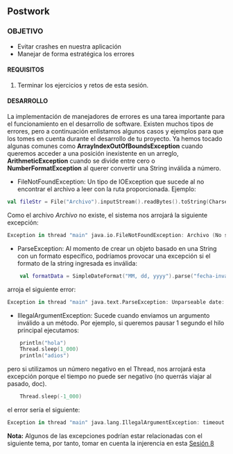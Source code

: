 ## Postwork

### OBJETIVO
- Evitar crashes en nuestra aplicación
- Manejar de forma estratégica los errores 

#### REQUISITOS

1. Terminar los ejercicios y retos de esta sesión.

#### DESARROLLO

La implementación de manejadores de errores es una tarea importante para el funcionamiento en el desarrollo de software. Existen muchos tipos de errores, pero a continuación enlistamos algunos casos y ejemplos para que los tomes en cuenta durante el desarrollo de tu proyecto. Ya hemos tocado algunas comunes como **ArrayIndexOutOfBoundsException**  cuando queremos acceder a una posición inexistente en un arreglo, **ArithmeticException** cuando se divide entre cero o **NumberFormatException** al querer convertir una String inválida a número.

- FileNotFoundException: Un tipo de IOException que sucede al no encontrar el archivo a leer con la ruta proporcionada. Ejemplo:

```kotlin
val fileStr = File("Archivo").inputStream().readBytes().toString(Charsets.UTF_8)
```

Como el archivo *Archivo* no existe, el sistema nos arrojará la siguiente excepción:

```kotlin
Exception in thread "main" java.io.FileNotFoundException: Archivo (No such file or directory)
```

- ParseException: Al momento de crear un objeto basado en una String con un formato específico, podríamos provocar una excepción si el formato de la string ingresada es inválida:

```kotlin
    val formatData = SimpleDateFormat("MM, dd, yyyy").parse("fecha-invalida")
```

arroja el siguiente error:

```kotlin
Exception in thread "main" java.text.ParseException: Unparseable date: "fecha-invalida"
```

- IllegalArgumentException: Sucede cuando enviamos un argumento inválido a un método. Por ejemplo, si queremos pausar 1 segundo el hilo principal ejecutamos:

```kotlin
    println("hola")
    Thread.sleep(1_000)
    println("adios")
```
pero si utilizamos un número negativo en el Thread, nos arrojará esta excepción porque el tiempo no puede ser negativo (no querrás viajar al pasado, doc).

```kotlin
    Thread.sleep(-1_000)
```

el error sería el siguiente:

```kotlin
Exception in thread "main" java.lang.IllegalArgumentException: timeout value is negative
```


**Nota:** Algunos de las excepciones podrían estar relacionadas con el siguiente tema, por tanto, tomar en cuenta la injerencia en esta [Sesión 8](../../Sesion-08)
